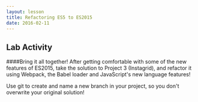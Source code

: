 ```yaml
---
layout: lesson
title: Refactoring ES5 to ES2015
date: 2016-02-11
---
```


## Lab Activity

####Bring it all together!
After getting comfortable with some of the new features of ES2015, take the solution to Project 3 (Instagrid), and refactor it using Webpack, the Babel loader and JavaScript's new language features!


Use git to create and name a new branch in your project, so you don't overwrite your original solution!
